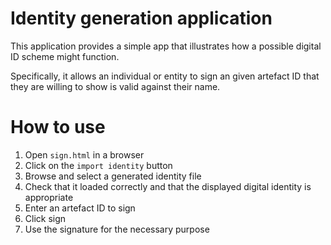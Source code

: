# Identity generation application

This application provides a simple app that illustrates how a possible digital ID scheme might function.

Specifically, it allows an individual or entity to sign an given artefact ID that they are willing to show is valid against their name.

# How to use

1. Open `sign.html` in a browser
2. Click on the `import identity` button
3. Browse and select a generated identity file
4. Check that it loaded correctly and that the displayed digital identity is appropriate
5. Enter an artefact ID to sign
6. Click sign
7. Use the signature for the necessary purpose